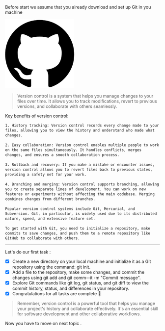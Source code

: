Before start we assume that you already download and set up Git in you machine 

![Git & Github](/logo.png)

> Version control is a system that helps you manage changes to your files over time. It allows you to track modifications, revert to previous versions, and collaborate with others seamlessly.

Key benefits of version control:
```
1. History tracking: Version control records every change made to your files, allowing you to view the history and understand who made what changes.

2. Easy collaboration: Version control enables multiple people to work on the same files simultaneously. It handles conflicts, merges changes, and ensures a smooth collaboration process.

3. Rollback and recovery: If you make a mistake or encounter issues, version control allows you to revert files back to previous states, providing a safety net for your work.

4. Branching and merging: Version control supports branching, allowing you to create separate lines of development. You can work on new features or experiments without affecting the main codebase. Merging combines changes from different branches.

Popular version control systems include Git, Mercurial, and Subversion. Git, in particular, is widely used due to its distributed nature, speed, and extensive feature set.

To get started with Git, you need to initialize a repository, make commits to save changes, and push them to a remote repository like GitHub to collaborate with others.
```

-----

Let's do our first task :

- [x] Create a new directory on your local machine and initialize it as a Git repository using the command: git init.
- [x] Add a file to the repository, make some changes, and commit the changes using git add <file> and git comm--it -m "Commit message".
- [x]  Explore Git commands like git log, git status, and git diff to view the commit history, status, and differences in your repository.
- [x] Congratulations for all tasks are complete :tada:

>Remember, version control is a powerful tool that helps you manage your project's history and collaborate effectively. It's an essential skill for software development and other collaborative workflows.

Now you have to move on next topic . 
 
